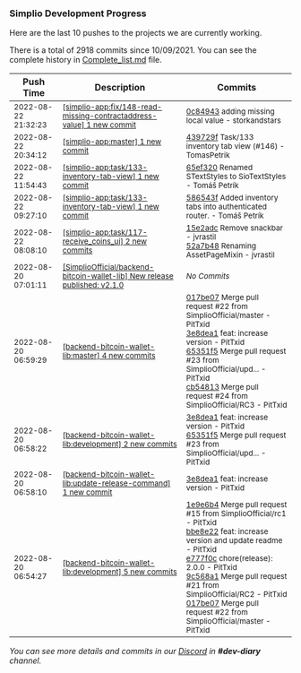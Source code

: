 
### Simplio Development Progress

Here are the last 10 pushes to the projects we are currently working.

There is a total of 2918 commits since 10/09/2021. You can see the complete history in
 [Complete_list.md](Complete_list.md) file.

| Push Time | Description | Commits |
| --- | --- | --- |
| <sub>2022-08-22 21:32:23</sub> | <sub>[[simplio-app:fix/148\-read\-missing\-contractaddress\-value] 1 new commit](https://github.com/SimplioOfficial/simplio-app/commit/0c84943e0128a8e86d04d446d340db381db1e496)</sub> | <sub>[0c84943](https://github.com/SimplioOfficial/simplio-app/commit/0c84943e0128a8e86d04d446d340db381db1e496) adding missing local value - storkandstars</sub> |
| <sub>2022-08-22 20:34:12</sub> | <sub>[[simplio-app:master] 1 new commit](https://github.com/SimplioOfficial/simplio-app/commit/439729fce79dd63993bf4a73931c19975b3aac18)</sub> | <sub>[439729f](https://github.com/SimplioOfficial/simplio-app/commit/439729fce79dd63993bf4a73931c19975b3aac18) Task/133 inventory tab view (#146) - TomasPetrik</sub> |
| <sub>2022-08-22 11:54:43</sub> | <sub>[[simplio-app:task/133\-inventory\-tab\-view] 1 new commit](https://github.com/SimplioOfficial/simplio-app/commit/65ef3201f2e71f5c0656903e249e0fc4a4f8a087)</sub> | <sub>[65ef320](https://github.com/SimplioOfficial/simplio-app/commit/65ef3201f2e71f5c0656903e249e0fc4a4f8a087) Renamed STextStyles to SioTextStyles - Tomáš Petrík</sub> |
| <sub>2022-08-22 09:27:10</sub> | <sub>[[simplio-app:task/133\-inventory\-tab\-view] 1 new commit](https://github.com/SimplioOfficial/simplio-app/commit/586543f3a2b04cff237d3d4e6bde57d93c23f56f)</sub> | <sub>[586543f](https://github.com/SimplioOfficial/simplio-app/commit/586543f3a2b04cff237d3d4e6bde57d93c23f56f) Added inventory tabs into authenticated router. - Tomáš Petrík</sub> |
| <sub>2022-08-22 08:08:10</sub> | <sub>[[simplio-app:task/117\-receive\_coins\_ui] 2 new commits](https://github.com/SimplioOfficial/simplio-app/compare/a5771d9d9522...52a7b4821ff1)</sub> | <sub>[15e2adc](https://github.com/SimplioOfficial/simplio-app/commit/15e2adc28eafe89dd09802aad9d16321e35e57f9) Remove snackbar - jvrastil<br>[52a7b48](https://github.com/SimplioOfficial/simplio-app/commit/52a7b4821ff1327700c9af7f8b8d10f8035fb3d8) Renaming AssetPageMixin - jvrastil</sub> |
| <sub>2022-08-20 07:01:11</sub> | <sub>[[SimplioOfficial/backend-bitcoin-wallet-lib] New release published: v2\.1\.0](https://github.com/SimplioOfficial/backend-bitcoin-wallet-lib/releases/tag/v2.1.0)</sub> | <sub>_No Commits_</sub> |
| <sub>2022-08-20 06:59:29</sub> | <sub>[[backend-bitcoin-wallet-lib:master] 4 new commits](https://github.com/SimplioOfficial/backend-bitcoin-wallet-lib/compare/9c568a160293...cb5481368ac8)</sub> | <sub>[017be07](https://github.com/SimplioOfficial/backend-bitcoin-wallet-lib/commit/017be070fe054ab4d16a14107cd98d25bc4ae91d) Merge pull request #22 from SimplioOfficial/master - PitTxid<br>[3e8dea1](https://github.com/SimplioOfficial/backend-bitcoin-wallet-lib/commit/3e8dea10ec1b52fb8cb7020228407cef3558eb8b) feat: increase version - PitTxid<br>[65351f5](https://github.com/SimplioOfficial/backend-bitcoin-wallet-lib/commit/65351f5502ca3fba06e37015ed9932079cc527c2) Merge pull request #23 from SimplioOfficial/upd... - PitTxid<br>[cb54813](https://github.com/SimplioOfficial/backend-bitcoin-wallet-lib/commit/cb5481368ac87eb72922bee04bc980e2f3d3597f) Merge pull request #24 from SimplioOfficial/RC3 - PitTxid</sub> |
| <sub>2022-08-20 06:58:22</sub> | <sub>[[backend-bitcoin-wallet-lib:development] 2 new commits](https://github.com/SimplioOfficial/backend-bitcoin-wallet-lib/compare/017be070fe05...65351f5502ca)</sub> | <sub>[3e8dea1](https://github.com/SimplioOfficial/backend-bitcoin-wallet-lib/commit/3e8dea10ec1b52fb8cb7020228407cef3558eb8b) feat: increase version - PitTxid<br>[65351f5](https://github.com/SimplioOfficial/backend-bitcoin-wallet-lib/commit/65351f5502ca3fba06e37015ed9932079cc527c2) Merge pull request #23 from SimplioOfficial/upd... - PitTxid</sub> |
| <sub>2022-08-20 06:58:10</sub> | <sub>[[backend-bitcoin-wallet-lib:update\-release\-command] 1 new commit](https://github.com/SimplioOfficial/backend-bitcoin-wallet-lib/commit/3e8dea10ec1b52fb8cb7020228407cef3558eb8b)</sub> | <sub>[3e8dea1](https://github.com/SimplioOfficial/backend-bitcoin-wallet-lib/commit/3e8dea10ec1b52fb8cb7020228407cef3558eb8b) feat: increase version - PitTxid</sub> |
| <sub>2022-08-20 06:54:27</sub> | <sub>[[backend-bitcoin-wallet-lib:development] 5 new commits](https://github.com/SimplioOfficial/backend-bitcoin-wallet-lib/compare/7c158cfc2614...017be070fe05)</sub> | <sub>[1e9e6b4](https://github.com/SimplioOfficial/backend-bitcoin-wallet-lib/commit/1e9e6b423e7d664b3aa452c600a4cb769cd3dc1d) Merge pull request #15 from SimplioOfficial/rc1 - PitTxid<br>[bbe8e22](https://github.com/SimplioOfficial/backend-bitcoin-wallet-lib/commit/bbe8e220c5bd844a236e4fdb7b1875eaac809603) feat: increase version and update readme - PitTxid<br>[e777f0c](https://github.com/SimplioOfficial/backend-bitcoin-wallet-lib/commit/e777f0c4473f61f10d18792b9776067b625bcb4b) chore(release): 2.0.0 - PitTxid<br>[9c568a1](https://github.com/SimplioOfficial/backend-bitcoin-wallet-lib/commit/9c568a1602932148495d274bb37599f59f288808) Merge pull request #21 from SimplioOfficial/RC2 - PitTxid<br>[017be07](https://github.com/SimplioOfficial/backend-bitcoin-wallet-lib/commit/017be070fe054ab4d16a14107cd98d25bc4ae91d) Merge pull request #22 from SimplioOfficial/master - PitTxid</sub> |

_You can see more details and commits in our [Discord](https://discord.gg/aKhjuwZmdP) in **#dev-diary** channel._
